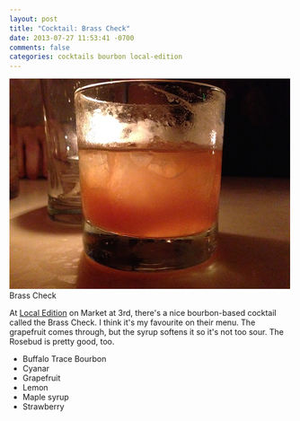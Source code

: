 ```yaml
---
layout: post
title: "Cocktail: Brass Check"
date: 2013-07-27 11:53:41 -0700
comments: false
categories: cocktails bourbon local-edition
---
```



<div class="img">
  <img src="/images/cocktails/brass-check.jpg">
  <div class="alt">Brass Check</div>
</div>

At [Local Edition](http://localeditionsf.com/) on Market at 3rd, there's a nice bourbon-based cocktail called the Brass Check. I think it's my favourite on their menu. The grapefruit comes through, but the syrup softens it so it's not too sour. The Rosebud is pretty good, too.

- Buffalo Trace Bourbon
- Cyanar
- Grapefruit
- Lemon
- Maple syrup
- Strawberry